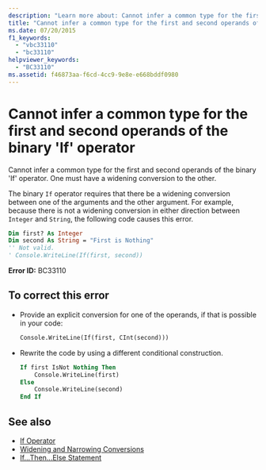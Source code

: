 ```yaml
---
description: "Learn more about: Cannot infer a common type for the first and second operands of the binary 'If' operator"
title: "Cannot infer a common type for the first and second operands of the binary 'If' operator"
ms.date: 07/20/2015
f1_keywords:
  - "vbc33110"
  - "bc33110"
helpviewer_keywords:
  - "BC33110"
ms.assetid: f46873aa-f6cd-4cc9-9e8e-e668bddf0980
---
```

# Cannot infer a common type for the first and second operands of the binary 'If' operator

Cannot infer a common type for the first and second operands of the binary 'If' operator. One must have a widening conversion to the other.

The binary `If` operator requires that there be a widening conversion between one of the arguments and the other argument. For example, because there is not a widening conversion in either direction between `Integer` and `String`, the following code causes this error.

```vb
Dim first? As Integer
Dim second As String = "First is Nothing"
'' Not valid.
' Console.WriteLine(If(first, second))
```

**Error ID:** BC33110

## To correct this error

- Provide an explicit conversion for one of the operands, if that is possible in your code:

  ```vb
  Console.WriteLine(If(first, CInt(second)))
  ```

- Rewrite the code by using a different conditional construction.

  ```vb
  If first IsNot Nothing Then
      Console.WriteLine(first)
  Else
      Console.WriteLine(second)
  End If
  ```

## See also

- [If Operator](../language-reference/operators/if-operator.md)
- [Widening and Narrowing Conversions](../programming-guide/language-features/data-types/widening-and-narrowing-conversions.md)
- [If...Then...Else Statement](../language-reference/statements/if-then-else-statement.md)
